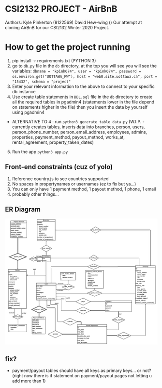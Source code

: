 # CSI2132 PROJECT - AirBnB 
Authors: Kyle Pinkerton (8122569) David Hew-wing ()
Our attempt at cloning AirBnB for our CSI2132 Winter 2020 Project.

# How to get the project running 
1. pip install -r requirements.txt (PYTHON 3)
2. go to `db.py` file in the `db` directory, at the top you will see you will see the variables: `dbname = "kpink074", user = "kpink074", password = os.environ.get("UOTTAWA_PW"), host = "web0.site.uottawa.ca", port = "15432", schema = "project"`
3. Enter your relevant information to the above to connect to your specific db instance
4. Use create table statements in `DDL.sql` file in the `db` directory to create all the required tables in pgadmin4 (statements lower in the file depend on statements higher in the file) then you insert the data by yourself using pgadmin4 
- ALTERNATIVE TO 4 : run `python3 generate_table_data.py` (W.I.P. - currently creates tables, inserts data into branches, person, users, person_phone_number, person_email_address, employees, admins, properties, payment_method, payout_method, works_at, rental_agreement, property_taken_dates)
5. Run the app `python3 app.py`


## Front-end constraints (cuz of yolo)
1. Reference country.js to see countries supported
2. No spaces in propertynames or usernames (ez to fix but ya...)
3. You can only have 1 payment method, 1 payout method, 1 phone, 1 email 
4. probably other things...

## ER Diagram
<img src="./docs/ERDiagram.png"/>

## fix?
- payment/payout tables should have all keys as primary keys... or not? (right now there is if statement on payment/payout pages not letting u add more than 1)
